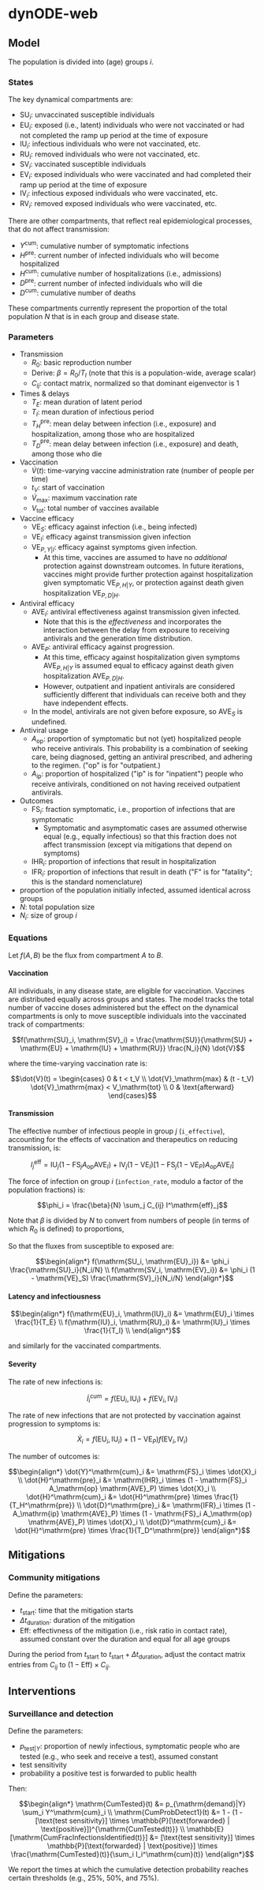 # dynODE-web

## Model

The population is divided into (age) groups $i$.

### States

The key dynamical compartments are:

-   $\mathrm{SU}_i$: unvaccinated susceptible individuals
-   $\mathrm{EU}_i$: exposed (i.e., latent) individuals who were not vaccinated or had not completed the ramp up period at the time of exposure
-   $\mathrm{IU}_i$: infectious individuals who were not vaccinated, etc.
-   $\mathrm{RU}_i$: removed individuals who were not vaccinated, etc.
-   $\mathrm{SV}_i$: vaccinated susceptible individuals
-   $\mathrm{EV}_i$: exposed individuals who were vaccinated and had completed their ramp up period at the time of exposure
-   $\mathrm{IV}_i$: infectious exposed individuals who were vaccinated, etc.
-   $\mathrm{RV}_i$: removed exposed individuals who were vaccinated, etc.

There are other compartments, that reflect real epidemiological processes, that do not affect transmission:

-   $Y^\mathrm{cum}$: cumulative number of symptomatic infections
-   $H^\mathrm{pre}$: current number of infected individuals who will become hospitalized
-   $H^\mathrm{cum}$: cumulative number of hospitalizations (i.e., admissions)
-   $D^\mathrm{pre}$: current number of infected individuals who will die
-   $D^\mathrm{cum}$: cumulative number of deaths

These compartments currently represent the proportion of the total population $N$ that is in each group and disease state.

### Parameters

-   Transmission
    -   $R_0$: basic reproduction number
    -   Derive: $\beta = R_0 / T_I$ (note that this is a population-wide, average scalar)
    -   $C_{ij}$: contact matrix, normalized so that dominant eigenvector is 1
-   Times & delays
    -   $T_E$: mean duration of latent period
    -   $T_I$: mean duration of infectious period
    -   $T_H^\mathrm{pre}$: mean delay between infection (i.e., exposure) and hospitalization, among those who are hospitalized
    -   $T_D^\mathrm{pre}$: mean delay between infection (i.e., exposure) and death, among those who die
-   Vaccination
    -   $\dot{V}(t)$: time-varying vaccine administration rate (number of people per time)
    -   $t_V$: start of vaccination
    -   $\dot{V}_\mathrm{max}$: maximum vaccination rate
    -   $V_\mathrm{tot}$: total number of vaccines available
-   Vaccine efficacy
    -   $\mathrm{VE}_S$: efficacy against infection (i.e., being infected)
    -   $\mathrm{VE}_I$: efficacy against transmission given infection
    -   $\mathrm{VE}_{P,Y|I}$: efficacy against symptoms given infection.
        -   At this time, vaccines are assumed to have no _additional_ protection against downstream outcomes. In future iterations, vaccines might provide further protection against hospitalization given symptomatic $\mathrm{VE}_{P,H|Y}$, or protection against death given hospitalization $\mathrm{VE}_{P,D|H}$.
-   Antiviral efficacy
    -   $\mathrm{AVE}_I$: antiviral effectiveness against transmission given
        infected.
        -   Note that this is the _effectiveness_ and incorporates the interaction between the delay from exposure to receiving antivirals and the generation time distribution.
    -   $\mathrm{AVE}_P$: antiviral efficacy against progression.
        -   At this time, efficacy against hospitalization given symptoms $\mathrm{AVE}_{P,H|Y}$ is assumed equal to efficacy against death given hospitalization $\mathrm{AVE}_{P,D|H}$.
        -   However, outpatient and inpatient antivirals are considered sufficiently different that individuals can receive both and they have independent effects.
    -   In the model, antivirals are not given before exposure, so $\mathrm{AVE}_S$ is undefined.
-   Antiviral usage
    -   $A_\mathrm{op}$: proportion of symptomatic but not (yet) hospitalized people who receive antivirals. This probability is a combination of seeking care, being diagnosed, getting an antiviral prescribed, and adhering to the regimen. ("op" is for "outpatient.)
    -   $A_\mathrm{ip}$: proportion of hospitalized ("ip" is for "inpatient") people who receive antivirals, conditioned on not having received outpatient antivirals.
-   Outcomes
    -   $\mathrm{FS}_i$: fraction symptomatic, i.e., proportion of infections that are symptomatic
        -   Symptomatic and asymptomatic cases are assumed otherwise equal (e.g., equally infectious) so that this fraction does not affect transmission (except via mitigations that depend on symptoms)
    -   $\mathrm{IHR}_i$: proportion of infections that result in hospitalization
    -   $\mathrm{IFR}_i$: proportion of infections that result in death ("F" is for "fatality"; this is the standard nomenclature)
-   proportion of the population initially infected, assumed identical across groups
-   $N$: total population size
-   $N_i$: size of group $i$

### Equations

Let $f(A, B)$ be the flux from compartment $A$ to $B$.

#### Vaccination

All individuals, in any disease state, are eligible for vaccination. Vaccines are distributed equally across groups and states. The model tracks the total number of vaccine doses administered but the effect on the dynamical compartments is only to move susceptible individuals into the vaccinated track of compartments:

```math
f(\mathrm{SU}_i, \mathrm{SV}_i) = \frac{\mathrm{SU}}{\mathrm{SU} + \mathrm{EU} + \mathrm{IU} + \mathrm{RU}} \frac{N_i}{N} \dot{V}
```

where the time-varying vaccination rate is:

```math
\dot{V}(t) = \begin{cases}
0 & t < t_V \\
\dot{V}_\mathrm{max} & (t - t_V) \dot{V}_\mathrm{max} < V_\mathrm{tot} \\
0 & \text{afterward}
\end{cases}
```

#### Transmission

The effective number of infectious people in group $j$ (`i_effective`), accounting for the effects of vaccination and therapeutics on reducing transmission, is:

```math
I^\mathrm{eff}_j = \mathrm{IU}_j (1 - \mathrm{FS}_j A_\mathrm{op} \mathrm{AVE}_I)
  + \mathrm{IV}_j (1 - \mathrm{VE}_I) \left[ 1 - \mathrm{FS}_j (1 - \mathrm{VE}_P) A_\mathrm{op} \mathrm{AVE}_I \right]
```

The force of infection on group $i$ (`infection_rate`, modulo a factor of the population fractions) is:

```math
\phi_i = \frac{\beta}{N} \sum_j C_{ij} I^\mathrm{eff}_j
```

Note that $\beta$ is divided by $N$ to convert from numbers of people (in terms of which $R_0$ is defined) to proportions,

So that the fluxes from susceptible to exposed are:

```math
\begin{align*}
f(\mathrm{SU_i, \mathrm{EU}_i}) &= \phi_i \frac{\mathrm{SU}_i}{N_i/N} \\
f(\mathrm{SV_i, \mathrm{EV}_i}) &= \phi_i (1 - \mathrm{VE}_S) \frac{\mathrm{SV}_i}{N_i/N}
\end{align*}
```

#### Latency and infectiousness

```math
\begin{align*}
f(\mathrm{EU}_i, \mathrm{IU}_i) &= \mathrm{EU}_i \times \frac{1}{T_E} \\
f(\mathrm{IU}_i, \mathrm{RU}_i) &= \mathrm{IU}_i \times \frac{1}{T_I} \\
\end{align*}
```

and similarly for the vaccinated compartments.

#### Severity

The rate of new infections is:

```math
\dot{I}^\mathrm{cum}_i = f(\mathrm{EU}_i, \mathrm{IU}_i) + f(\mathrm{EV}_i, \mathrm{IV}_i)
```

The rate of new infections that are not protected by vaccination against progression to symptoms is:

```math
\dot{X}_i = f(\mathrm{EU}_i, \mathrm{IU}_i) + (1 - \mathrm{VE}_P) f(\mathrm{EV}_i, \mathrm{IV}_i)
```

The number of outcomes is:

```math
\begin{align*}
\dot{Y}^\mathrm{cum}_i &= \mathrm{FS}_i \times \dot{X}_i \\
\dot{H}^\mathrm{pre}_i &= \mathrm{IHR}_i \times (1 - \mathrm{FS}_i A_\mathrm{op} \mathrm{AVE}_P) \times \dot{X}_i \\
\dot{H}^\mathrm{cum}_i &= \dot{H}^\mathrm{pre} \times \frac{1}{T_H^\mathrm{pre}} \\
\dot{D}^\mathrm{pre}_i &= \mathrm{IFR}_i \times (1 - A_\mathrm{ip} \mathrm{AVE}_P) \times (1 - \mathrm{FS}_i A_\mathrm{op} \mathrm{AVE}_P) \times \dot{X}_i \\
\dot{D}^\mathrm{cum}_i &= \dot{H}^\mathrm{pre} \times \frac{1}{T_D^\mathrm{pre}}
\end{align*}
```

## Mitigations

### Community mitigations

Define the parameters:

-   $t_\mathrm{start}$: time that the mitigation starts
-   $\Delta t_\mathrm{duration}$: duration of the mitigation
-   $\mathrm{Eff}$: effectivness of the mitigation (i.e., risk ratio in contact rate), assumed constant over the duration and equal for all age groups

During the period from $t_\mathrm{start}$ to $t_\mathrm{start} + \Delta t_\mathrm{duration}$, adjust the contact matrix entries from $C_{ij}$ to $(1 - \mathrm{Eff}) \times C_{ij}$.

## Interventions

### Surveillance and detection

Define the parameters:

-   $p_{\mathrm{test}|Y}$: proportion of newly infectious, symptomatic people who are tested (e.g., who seek and receive a test), assumed constant
-   test sensitivity
-   probability a positive test is forwarded to public health

Then:

```math
\begin{align*}
\mathrm{CumTested}(t) &= p_{\mathrm{demand}|Y} \sum_i Y^\mathrm{cum}_i \\
\mathrm{CumProbDetect1}(t) &= 1 - (1 - [\text{test sensitivity}] \times \mathbb{P}[\text{forwarded} | \text{positive}])^{\mathrm{CumTested(t)}} \\
\mathbb{E}[\mathrm{CumFracInfectionsIdentified(t)}] &= [\text{test sensitivity}] \times \mathbb{P}[\text{forwarded} | \text{positive}] \times \frac{\mathrm{CumTested}(t)}{\sum_i I_i^\mathrm{cum}(t)}
\end{align*}
```

We report the times at which the cumulative detection probability reaches certain thresholds (e.g., 25%, 50%, and 75%).
